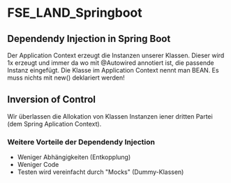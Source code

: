 # FSE_LAND_Springboot

## Dependendy Injection in Spring Boot
Der Application Context erzeugt die Instanzen unserer Klassen.
Dieser wird 1x erzeugt und immer da wo mit @Autowired annotiert ist, die passende Instanz eingefügt. Die Klasse im Application Context nennt man BEAN.
Es muss nichts mit new() deklariert werden!

## Inversion of Control
Wir überlassen die Allokation von Klassen Instanzen iener dritten Partei (dem Spring Aplication Context).

### Weitere Vorteile der Dependendy Injection
* Weniger Abhängigkeiten (Entkopplung)
* Weniger Code
* Testen wird vereinfacht durch "Mocks" (Dummy-Klassen)

